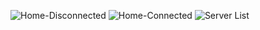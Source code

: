 


![Home-Disconnected](https://github.com/Ashrafty/ops-vpn-flutter/assets/40754280/071896f6-2213-4a68-afa5-a2b4a56cae8c)
![Home-Connected](https://github.com/Ashrafty/ops-vpn-flutter/assets/40754280/511a878f-b170-4cf0-992d-18f3e7dd373d)
![Server List](https://github.com/Ashrafty/ops-vpn-flutter/assets/40754280/e5b207ee-829e-4007-8cab-9ce3d934f853)
